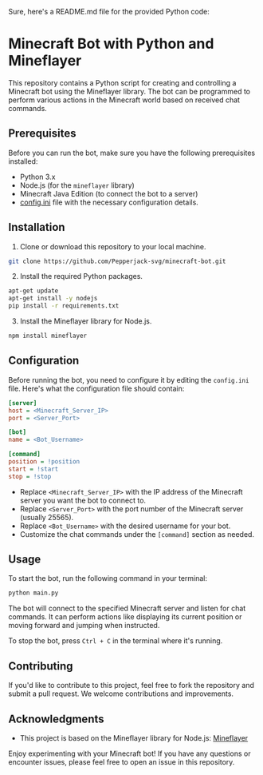 Sure, here's a README.md file for the provided Python code:

# Minecraft Bot with Python and Mineflayer

This repository contains a Python script for creating and controlling a Minecraft bot using the Mineflayer library. The bot can be programmed to perform various actions in the Minecraft world based on received chat commands.

## Prerequisites

Before you can run the bot, make sure you have the following prerequisites installed:

- Python 3.x
- Node.js (for the `mineflayer` library)
- Minecraft Java Edition (to connect the bot to a server)
- [config.ini](#configuration) file with the necessary configuration details.

## Installation

1. Clone or download this repository to your local machine.

```bash
git clone https://github.com/Pepperjack-svg/minecraft-bot.git
```

2. Install the required Python packages.

```bash
apt-get update
apt-get install -y nodejs
pip install -r requirements.txt

```

3. Install the Mineflayer library for Node.js.

```bash
npm install mineflayer
```

## Configuration

Before running the bot, you need to configure it by editing the `config.ini` file. Here's what the configuration file should contain:

```ini
[server]
host = <Minecraft_Server_IP>
port = <Server_Port>

[bot]
name = <Bot_Username>

[command]
position = !position
start = !start
stop = !stop
```

- Replace `<Minecraft_Server_IP>` with the IP address of the Minecraft server you want the bot to connect to.
- Replace `<Server_Port>` with the port number of the Minecraft server (usually 25565).
- Replace `<Bot_Username>` with the desired username for your bot.
- Customize the chat commands under the `[command]` section as needed.

## Usage

To start the bot, run the following command in your terminal:

```bash
python main.py
```

The bot will connect to the specified Minecraft server and listen for chat commands. It can perform actions like displaying its current position or moving forward and jumping when instructed.

To stop the bot, press `Ctrl + C` in the terminal where it's running.

## Contributing

If you'd like to contribute to this project, feel free to fork the repository and submit a pull request. We welcome contributions and improvements.


## Acknowledgments

- This project is based on the Mineflayer library for Node.js: [Mineflayer](https://github.com/PrismarineJS/mineflayer)

Enjoy experimenting with your Minecraft bot! If you have any questions or encounter issues, please feel free to open an issue in this repository.
